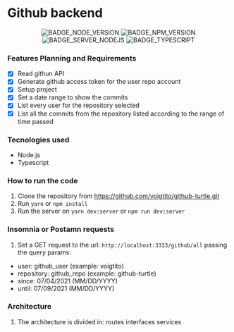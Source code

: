# Github backend

<div align="center">

![BADGE_NODE_VERSION] ![BADGE_NPM_VERSION] ![BADGE_SERVER_NODEJS] ![BADGE_TYPESCRIPT] 

</div>

### Features Planning and Requirements

- [x] Read githun API
- [x] Generate github access token for the user repo account
- [x] Setup project
- [x] Set a date range to show the commits
- [x] List every user for the repository selected
- [x] List all the commits from the repository listed according to the range of time passed

### Tecnologies used

- Node.js
- Typescript

### How to run the code

1. Clone the repository from https://github.com/voigtito/github-turtle.git
2. Run ```yarn``` or ```npm install```
3. Run the server on ```yarn dev:server``` or ```npm run dev:server```

### Insomnia or Postamn requests

1. Set a GET request to the url: ```http://localhost:3333/github/all``` passing the query params:
  - user: github_user (example: voigtito)
  - repository: github_repo (example: github-turtle)
  - since: 07/04/2021 (MM/DD/YYYY)
  - until: 07/09/2021 (MM/DD/YYYY)

### Architecture

1. The architecture is divided in:
  routes
  interfaces
  services



<!-- Badges -->

[BADGE_NODE_VERSION]: https://img.shields.io/badge/node-14.15.4-green

[BADGE_NPM_VERSION]: https://img.shields.io/badge/npm-6.14.10-red

[BADGE_SERVER_NODEJS]: https://img.shields.io/badge/server-nodejs-important

[BADGE_TYPESCRIPT]: https://badges.frapsoft.com/typescript/code/typescript.png?v=101
